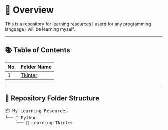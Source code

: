 # 🧭 Overview

This is a repository for learning resources I userd for any programming language I will be learning myself.

---

## 📚 Table of Contents
| No. | Folder Name |
|-----|--------------|
| 1 | [Tkinter](Tkinter/) |

---

## 📁 Repository Folder Structure
<pre>
📦 My-Learning-Resources
└── 📂 Python
    └── 📂 Learning-Tkinter
</pre>
